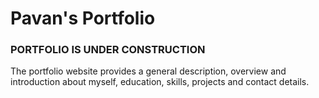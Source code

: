 # Pavan's Portfolio 
<h3><b>PORTFOLIO IS UNDER CONSTRUCTION</b></h3>
The portfolio website provides a general description, overview and introduction about myself, education, skills, projects and contact details.
